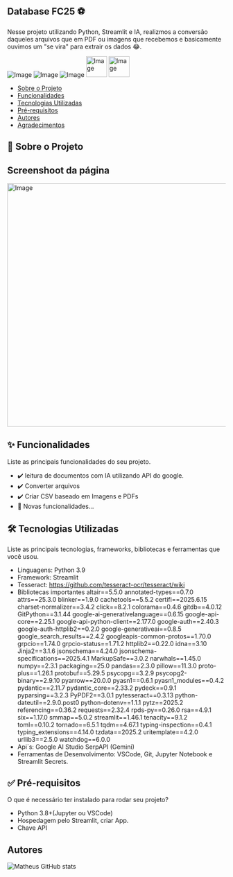 ## Database FC25 ⚽

Nesse projeto utilizando Python, Streamlit e IA, realizmos a conversão daqueles arquivos que em PDF ou imagens que recebemos e basicamente ouvimos um "se vira" para extrair os dados 😂.

![Image](https://github.com/user-attachments/assets/c26fffb6-7202-4700-b419-5387918b952a)
![Image](https://github.com/user-attachments/assets/f7f06ca8-e2fb-499d-bd8d-893303664c49)
![Image](https://github.com/user-attachments/assets/822588db-9554-401a-a463-22ad8ad2d0d1)
<img width="48" height="48" alt="Image" src="https://github.com/user-attachments/assets/894465a6-3db8-4cf4-862e-894c68aefbe2" />
<img width="48" height="48" alt="Image" src="https://github.com/user-attachments/assets/8fabf637-8d2c-47ca-9ceb-068efe694585" />

* [Sobre o Projeto](#sobre-o-projeto)
* [Funcionalidades](#funcionalidades)
* [Tecnologias Utilizadas](#tecnologias-utilizadas)
* [Pré-requisitos](#pré-requisitos)
* [Autores](#autores)
* [Agradecimentos](#agradecimentos)

## 🧐 Sobre o Projeto

## Screenshoot da página
<img width="1871" height="562" alt="Image" src="https://github.com/user-attachments/assets/4e58dddc-79e7-4048-bb18-96b29e2dd4ce" />

## ✨ Funcionalidades

Liste as principais funcionalidades do seu projeto.
* ✔️ leitura de documentos com IA utilizando API do google.
* ✔️ Converter arquivos
* ✔️ Criar CSV baseado em Imagens e PDFs
* 🚧 Novas funcionalidades...

## 🛠️ Tecnologias Utilizadas

Liste as principais tecnologias, frameworks, bibliotecas e ferramentas que você usou.
* Linguagens: Python 3.9
* Framework: Streamlit
* Tesseract: https://github.com/tesseract-ocr/tesseract/wiki
* Bibliotecas importantes
altair==5.5.0
annotated-types==0.7.0
attrs==25.3.0
blinker==1.9.0
cachetools==5.5.2
certifi==2025.6.15
charset-normalizer==3.4.2
click==8.2.1
colorama==0.4.6
gitdb==4.0.12
GitPython==3.1.44
google-ai-generativelanguage==0.6.15
google-api-core==2.25.1
google-api-python-client==2.177.0
google-auth==2.40.3
google-auth-httplib2==0.2.0
google-generativeai==0.8.5
google_search_results==2.4.2
googleapis-common-protos==1.70.0
grpcio==1.74.0
grpcio-status==1.71.2
httplib2==0.22.0
idna==3.10
Jinja2==3.1.6
jsonschema==4.24.0
jsonschema-specifications==2025.4.1
MarkupSafe==3.0.2
narwhals==1.45.0
numpy==2.3.1
packaging==25.0
pandas==2.3.0
pillow==11.3.0
proto-plus==1.26.1
protobuf==5.29.5
psycopg==3.2.9
psycopg2-binary==2.9.10
pyarrow==20.0.0
pyasn1==0.6.1
pyasn1_modules==0.4.2
pydantic==2.11.7
pydantic_core==2.33.2
pydeck==0.9.1
pyparsing==3.2.3
PyPDF2==3.0.1
pytesseract==0.3.13
python-dateutil==2.9.0.post0
python-dotenv==1.1.1
pytz==2025.2
referencing==0.36.2
requests==2.32.4
rpds-py==0.26.0
rsa==4.9.1
six==1.17.0
smmap==5.0.2
streamlit==1.46.1
tenacity==9.1.2
toml==0.10.2
tornado==6.5.1
tqdm==4.67.1
typing-inspection==0.4.1
typing_extensions==4.14.0
tzdata==2025.2
uritemplate==4.2.0
urllib3==2.5.0
watchdog==6.0.0
* Api´s: Google AI Studio SerpAPI (Gemini)
* Ferramentas de Desenvolvimento: VSCode, Git, Jupyter Notebook e Streamlit Secrets. 

## ✅ Pré-requisitos

O que é necessário ter instalado para rodar seu projeto?
* Python 3.8+(Jupyter ou VSCode)
* Hospedagem pelo Streamlit, criar App.
* Chave API

## Autores

![Matheus GitHub stats](https://github-readme-stats.vercel.app/api?username=MthGS&show_icons=true&theme=radical)
